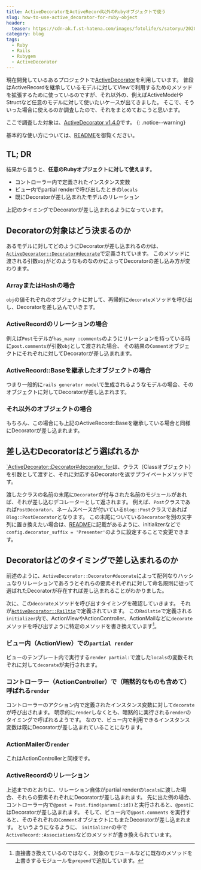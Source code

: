 ```yaml
---
title: ActiveDecoratorをActiveRecord以外のRubyオブジェクトで使う
slug: how-to-use-active_decorator-for-ruby-object
header:
  teaser: https://cdn-ak.f.st-hatena.com/images/fotolife/s/satoryu/20200429/20200429164857.jpg
category: blog
tags:
  - Ruby
  - Rails
  - Rubygem
  - ActiveDecorator
---
```


現在開発しているあるプロジェクトで[ActiveDecorator](https://github.com/amatsuda/active_decorator)を利用しています。
普段はActiveRecordを継承しているモデルに対してViewで利用するためのメソッドを拡張するために使っているのですが、それ以外の、例えばActiveModelやStructなど任意のモデルに対して使いたいケースが出てきました。
そこで、そういった場合に使えるのか調査したので、それをまとめておこうと思います。

ここで調査した対象は、[ActiveDecorator v1.4.0](https://github.com/amatsuda/active_decorator/tree/v1.4.0)です。
{: .notice--warning}

基本的な使い方については、[README](https://github.com/amatsuda/active_decorator/blob/v1.4.0/README.md)を御覧ください。

## TL; DR

結果から言うと、**任意のRubyオブジェクトに対して使えます**。

- コントローラー内で定義されたインスタンス変数
- ビュー内でpartial renderで呼び出したときの`locals`
- 既にDecoratorが差し込まれたモデルのリレーション

上記のタイミングでDecoratorが差し込まれるようになっています。

## Decoratorの対象はどう決まるのか

あるモデルに対してどのようにDecoratorが差し込まれるのかは、[`ActiveDecorator::Decorator#decorate`](https://github.com/amatsuda/active_decorator/blob/1faa5c77a578febd0afddb96cd2deef4bb5b4a7e/lib/active_decorator/decorator.rb#L25-L61)で定義されています。
このメソッドに渡される引数`obj`がどのようなものなのかによってDecoratorの差し込み方が変わります。

### ArrayまたはHashの場合

`obj`の値それぞれのオブジェクトに対して、再帰的に`decorate`メソッドを呼び出し、Decoratorを差し込んでいきます。

### ActiveRecordのリレーションの場合

例えば`Post`モデルが`has_many :comments`のようにリレーションを持っている時に`post.comments`が引数`obj`として渡された場合、
その結果の`Comment`オブジェクトにそれぞれに対してDecoratorが差し込まれます。

### ActiveRecord::Baseを継承したオブジェクトの場合

つまり一般的に`rails generator model`で生成されるようなモデルの場合、そのオブジェクトに対してDecoratorが差し込まれます。

### それ以外のオブジェクトの場合

もちろん、この場合にも上記のActiveRecord::Baseを継承している場合と同様にDecoratorが差し込まれます。

## 差し込むDecoratorはどう選ばれるか

[`ActiveDecorator::Decorator#decorator_for](https://github.com/amatsuda/active_decorator/blob/1faa5c77a578febd0afddb96cd2deef4bb5b4a7e/lib/active_decorator/decorator.rb#L72-L92)は、クラス（Classオブジェクト）を引数として渡すと、それに対応するDecoratorを返すプライベートメソッドです。

渡したクラスの名前の末尾に`Decorator`が付与された名前のモジュールがあれば、それが差し込むデコレーターとして返されます。
例えば、`Post`クラスであれば`PostDecorator`、ネームスペースが付いている`Blog::Post`クラスであれば`Blog::PostDecorator`となります。
この末尾についている`Decorator`を別の文字列に置き換えたい場合は、[README](https://github.com/amatsuda/active_decorator#configuring-the-decorator-suffix)に記載があるように、initializerなどで`config.decorator_suffix = 'Presenter'`のように設定することで変更できます。

## Decoratorはどのタイミングで差し込まれるのか

前述のように、`ActiveDecorator::Decorator#decorate`によって配列なりハッシュなりリレーションであろうとそれらの要素それぞれに対して命名規則に従って選ばれたDecoratorが存在すれば差し込まれることがわかりました。

次に、この`decorate`メソッドを呼び出すタイミングを確認していきます。
それが[`ActiveDecorator::Railtie`](https://github.com/amatsuda/active_decorator/blob/v1.4.0/lib/active_decorator/railtie.rb)で定義されています。
この`Railstie`で定義される`initializer`内で、ActionViewやActionController、ActionMailなどに`decorate`メソッドを呼び出すように特定のメソッドを書き換えています[^1]。

### ビュー内（ActionView）での`partial render`

ビューのテンプレート内で実行する`render partial:`で渡した`locals`の変数それぞれに対して`decorate`が実行されます。

### コントローラー（ActionController）で（暗黙的なものも含めて）呼ばれる`render`

コントローラーのアクション内で定義されたインスタンス変数に対して`decorate`が呼び出されます。
明示的に`render`しなくとも、暗黙的に実行される`render`のタイミングで呼ばれるようです。
なので、ビュー内で利用できるインスタンス変数は既にDecoratorが差し込まれていることになります。

### ActionMailerの`render`

これはActionControllerと同様です。

### ActiveRecordのリレーション

上述までのとおりに、リレーション自体がpartial renderの`locals`に渡した場合、それらの要素それぞれにDecoratorが差し込まれます。
先に出た例の場合、コントローラー内で`@post = Post.find(params[:id])`と実行されると、`@post`にはDecoratorが差し込まれます。
そして、ビュー内で`@post.comments` を実行すると、そのそれぞれの`Comment`オブジェクトにもまたDecoratorが差し込まれます。
というようになるように、 `initializer`の中で`ActiveRecord::Associations`などのメソッドが書き換えられています。

[^1]: 直接書き換えているのではなく、対象のモジュールなどに既存のメソッドを上書きするモジュールを`prepend`で追加しています。
